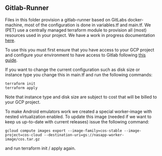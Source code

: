 ## Gitlab-Runner

Files in this folder provision a gitlab-runner based on GitLabs docker-machine, most of the configuration is done in variables.tf and main.tf.
We (PET) use a centrally managed terraform module to provision all (most) resources used in your project. We have a work in progress documentation [here](https://confluence.eyeo.com/display/DEVOPS/GCP+self-service+Gitlab+runner+machine+creation).

To use this you must first ensure that you have access to your GCP project and configure your environment to have access to Gitlab following [this guide](https://confluence.eyeo.com/display/DEVOPS/Terraform+Provider+Authentication#TerraformProviderAuthentication-GitLab).

If you want to change the current configuration such as disk size or instance type you change this in main.tf and run the following commands:

```
terraform init
terraform apply
```

Note that instance type and disk size are subject to cost that will be billed to your GCP project.

To make Android emulators work we created a special worker-image with nested virtualization enabled. To update this image (needed if we want to keep us up-to-date with current releases) issue the following command:

```
gcloud compute images export --image-family=cos-stable --image-project=cos-cloud --destination-uri=gs://nasapp-worker-image/cos.tar.gz
```

and run terraform init / apply again.
